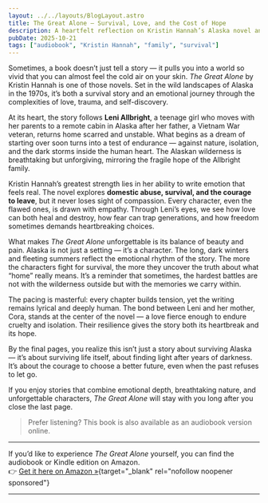 ```yaml
---
layout: ../../layouts/BlogLayout.astro
title: The Great Alone — Survival, Love, and the Cost of Hope
description: A heartfelt reflection on Kristin Hannah’s Alaska novel and its deep lessons about resilience, family, and freedom.
pubDate: 2025-10-21
tags: ["audiobook", "Kristin Hannah", "family", "survival"]
---
```



Sometimes, a book doesn’t just tell a story — it pulls you into a world so vivid that you can almost feel the cold air on your skin. *The Great Alone* by Kristin Hannah is one of those novels. Set in the wild landscapes of Alaska in the 1970s, it’s both a survival story and an emotional journey through the complexities of love, trauma, and self-discovery.

At its heart, the story follows **Leni Allbright**, a teenage girl who moves with her parents to a remote cabin in Alaska after her father, a Vietnam War veteran, returns home scarred and unstable. What begins as a dream of starting over soon turns into a test of endurance — against nature, isolation, and the dark storms inside the human heart. The Alaskan wilderness is breathtaking but unforgiving, mirroring the fragile hope of the Allbright family.

Kristin Hannah’s greatest strength lies in her ability to write emotion that feels real. The novel explores **domestic abuse, survival, and the courage to leave**, but it never loses sight of compassion. Every character, even the flawed ones, is drawn with empathy. Through Leni’s eyes, we see how love can both heal and destroy, how fear can trap generations, and how freedom sometimes demands heartbreaking choices.

What makes *The Great Alone* unforgettable is its balance of beauty and pain. Alaska is not just a setting — it’s a character. The long, dark winters and fleeting summers reflect the emotional rhythm of the story. The more the characters fight for survival, the more they uncover the truth about what “home” really means. It’s a reminder that sometimes, the hardest battles are not with the wilderness outside but with the memories we carry within.

The pacing is masterful: every chapter builds tension, yet the writing remains lyrical and deeply human. The bond between Leni and her mother, Cora, stands at the center of the novel — a love fierce enough to endure cruelty and isolation. Their resilience gives the story both its heartbreak and its hope.

By the final pages, you realize this isn’t just a story about surviving Alaska — it’s about surviving life itself, about finding light after years of darkness. It’s about the courage to choose a better future, even when the past refuses to let go.

If you enjoy stories that combine emotional depth, breathtaking nature, and unforgettable characters, *The Great Alone* will stay with you long after you close the last page.  

> Prefer listening? This book is also available as an audiobook version online.
---

If you’d like to experience *The Great Alone* yourself, you can find the audiobook or Kindle edition on Amazon.  
👉 [Get it here on Amazon »](https://amzn.to/4ncZ9d2){target="_blank" rel="nofollow noopener sponsored"}

---

<style>
a[target="_blank"] {
  display: inline-block;
  background-color: #2563eb;
  color: #fff !important;
  padding: 10px 18px;
  border-radius: 6px;
  text-decoration: none;
  font-weight: 600;
  margin-top: 10px;
}
a[target="_blank"]:hover {
  background-color: #1d4ed8;
}
</style>

